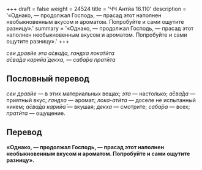 +++
draft = false
weight = 24524
title = 'ЧЧ Антйа 16.110'
description = '«Однако, — продолжал Господь, — прасад этот наполнен необыкновенным вкусом и ароматом. Попробуйте и сами ощутите разницу».'
summary = '«Однако, — продолжал Господь, — прасад этот наполнен необыкновенным вкусом и ароматом. Попробуйте и сами ощутите разницу».'
+++

_сеи дравйе эта а̄сва̄да, гандха лока̄тӣта  
а̄сва̄да карийа̄ декха, — саба̄ра пратӣта_

## Пословный перевод

_сеи_ _дравйе_ — в этих материальных вещах; _эта_ — настолько; _а̄сва̄да_ — приятный вкус; _гандха_ — аромат; _лока_\-_атӣта_ — доселе не испытанный никем; _а̄сва̄да_ _карийа̄_ — вкушая; _декха_ — смотрите; _саба̄ра_ — всех; _пратӣта_ — ощущение.

## Перевод

**«Однако, — продолжал Господь, — прасад этот наполнен необыкновенным вкусом и ароматом. Попробуйте и сами ощутите разницу».**
